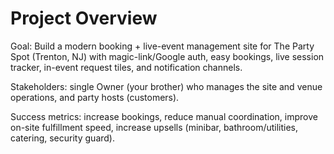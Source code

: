 # Project Overview

Goal: Build a modern booking + live-event management site for The Party Spot (Trenton, NJ) with magic-link/Google auth, easy bookings, live session tracker, in-event request tiles, and notification channels.

Stakeholders: single Owner (your brother) who manages the site and venue operations, and party hosts (customers).

Success metrics: increase bookings, reduce manual coordination, improve on-site fulfillment speed, increase upsells (minibar, bathroom/utilities, catering, security guard).
